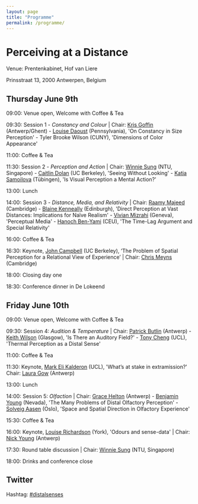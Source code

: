 ```yaml
---
layout: page
title: "Programme"
permalink: /programme/
---
```

# Perceiving at a Distance

Venue: Prentenkabinet, Hof van Liere

Prinsstraat 13, 2000 Antwerpen, Belgium

## Thursday June 9th

09:00: Venue open, Welcome with Coffee & Tea

09:30: Session 1 - *Constancy and Colour* | Chair: [Kris Goffin](http://goo.gl/L91gdV) (Antwerp/Ghent)
    - [Louise Daoust](https://goo.gl/VCkrlC) (Pennsylvania), 'On Constancy in Size Perception'
    - Tyler Brooke Wilson (CUNY), 'Dimensions of Color Appearance'

11:00: Coffee & Tea

11:30: Session 2 - *Perception and Action* | Chair: [Winnie Sung](https://goo.gl/Pf6elV) (NTU, Singapore)
    - [Caitlin Dolan](https://goo.gl/6Jxfsj) (UC Berkeley), 'Seeing Without Looking'
    - [Katia Samoilova](https://goo.gl/p4gA5X) (Tübingen), 'Is Visual Perception a Mental Action?'

13:00: Lunch

14:00: Session 3 - *Distance, Media, and Relativity* | Chair: [Raamy Majeed](https://goo.gl/Sq1fUz) (Cambridge)
    - [Blaine Kenneally](http://goo.gl/3G7xLc) (Edinburgh), 'Direct Perception at Vast Distances: Implications for Naïve Realism'
    - [Vivian Mizrahi](http://goo.gl/4fdk73) (Geneva), 'Perceptual Media'
    - [Hanoch Ben-Yami](https://goo.gl/NVGyW1) (CEU), 'The Time-Lag Argument and Special Relativity'

16:00: Coffee & Tea

16:30: Keynote, [John Campbell](http://goo.gl/C1U9wv) (UC Berkeley), ‘The Problem of Spatial Perception for a Relational View of Experience’ | Chair: [Chris Meyns](http://goo.gl/MkgU6U) (Cambridge)

18:00: Closing day one

18:30: Conference dinner in De Lokeend

## Friday June 10th

09:00: Venue open, Welcome with Coffee & Tea

09:30: Session 4: *Audition & Temperature* | Chair: [Patrick Butlin](https://goo.gl/LjB7zT) (Antwerp)
    - [Keith Wilson](http://goo.gl/Il6WBf) (Glasgow), 'Is There an Auditory Field?'
    - [Tony Cheng](http://goo.gl/zICkBp) (UCL), 'Thermal Perception as a Distal Sense' 

11:00: Coffee & Tea

11:30: Keynote, [Mark Eli Kalderon](https://goo.gl/E32jy2) (UCL), 'What’s at stake in extramission?' Chair: [Laura Gow](http://goo.gl/AaRpld) (Antwerp)

13:00: Lunch

14:00: Session 5: *Olfaction* | Chair: [Grace Helton](http://goo.gl/3ihi2Z) (Antwerp)
    - [Benjamin Young](http://goo.gl/qdjqkE) (Nevada), 'The Many Problems of Distal Olfactory Perception'
    - [Solveig Aasen](http://goo.gl/gxrHw1) (Oslo), 'Space and Spatial Direction in Olfactory Experience'

15:30: Coffee & Tea

16:00: Keynote, [Louise Richardson](https://goo.gl/uueNaI) (York), 'Odours and sense-data' | Chair: [Nick Young](http://goo.gl/Q007Og) (Antwerp)

17:30: Round table discussion | Chair: [Winnie Sung](https://goo.gl/Pf6elV) (NTU, Singapore)

18:00: Drinks and conference close

## Twitter
Hashtag: [#distalsenses](https://goo.gl/r6xtd5)
